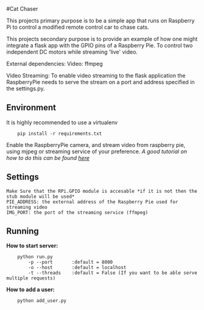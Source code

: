 #Cat Chaser

This projects primary purpose is to be a simple app that runs on Raspberry Pi to control a modified remote control car to chase cats.

This projects secondary purpose is to provide an example of how one might integrate a flask app with the GPIO pins of a Raspberry Pie.
To control two independent DC motors while streaming 'live' video.

External dependencies:
    Video: ffmpeg

Video Streaming:
  To enable video streaming to the flask application the RaspberryPie needs to serve the stream on a port and address specified in the settings.py.

Environment
-----------
It is highly recommended to use a virtualenv
```
    pip install -r requirements.txt
```
Enable the RaspberryPie camera, and stream video from raspberry pie, using mjpeg or streaming service of your preference.
    _A good tutorial on how to do this can be found [here](http://blog.oscarliang.net/webcam-streaming-video-raspberry-pi-via-browser)_


Settings
--------
    Make Sure that the RPi.GPIO module is accesable *if it is not then the stub module will be used*
    PIE_ADDRESS: the external address of the Raspberry Pie used for streaming video
    IMG_PORT: the port of the streaming service (ffmpeg)


Running
-------
**How to start server:**
```
    python run.py
        -p --port       :default = 8000
        -o --host       :default = localhost
        -t --threads    :default = False (If you want to be able serve multiple requests)
```
**How to add a user:**
```
    python add_user.py
```

